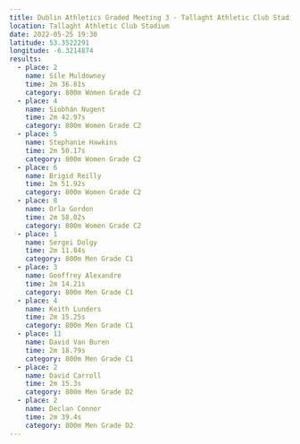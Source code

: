 ```yaml
---
title: Dublin Athletics Graded Meeting 3 - Tallaght Athletic Club Stadium 
location: Tallaght Athletic Club Stadium 
date: 2022-05-25 19:30
latitude: 53.3522291
longitude: -6.3214874
results:
  - place: 2
    name: Síle Muldowney
    time: 2m 36.81s
    category: 800m Women Grade C2
  - place: 4
    name: Siobhán Nugent
    time: 2m 42.97s
    category: 800m Women Grade C2
  - place: 5
    name: Stephanie Hawkins
    time: 2m 50.17s
    category: 800m Women Grade C2
  - place: 6
    name: Brigid Reilly
    time: 2m 51.92s
    category: 800m Women Grade C2
  - place: 8
    name: Orla Gordon
    time: 2m 58.02s 
    category: 800m Women Grade C2
  - place: 1
    name: Sergei Dolgy
    time: 2m 11.84s
    category: 800m Men Grade C1
  - place: 3
    name: Geoffrey Alexandre
    time: 2m 14.21s
    category: 800m Men Grade C1
  - place: 4
    name: Keith Lunders
    time: 2m 15.25s
    category: 800m Men Grade C1
  - place: 11
    name: David Van Buren
    time: 2m 18.79s
    category: 800m Men Grade C1
  - place: 2
    name: David Carroll
    time: 2m 15.3s 
    category: 800m Men Grade D2
  - place: 2
    name: Declan Connor
    time: 2m 39.4s 
    category: 800m Men Grade D2
---
```

